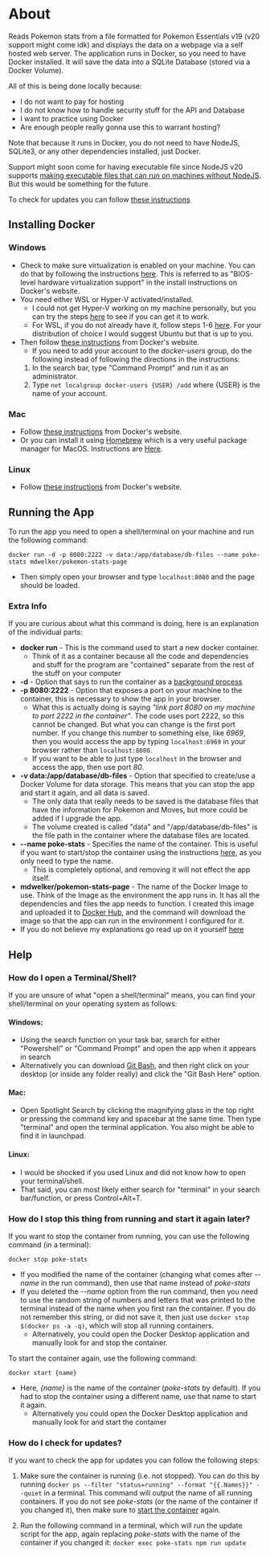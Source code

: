 # About

Reads Pokemon stats from a file formatted for Pokemon Essentials v19 (v20 support might come idk) and displays the data on a webpage via a self hosted web server. The application runs in Docker, so you need to have Docker installed. It will save the data into a SQLite Database (stored via a Docker Volume).

All of this is being done locally because:

- I do not want to pay for hosting
- I do not know how to handle security stuff for the API and Database
- I want to practice using Docker
- Are enough people really gonna use this to warrant hosting?

Note that because it runs in Docker, you do not need to have NodeJS, SQLite3, or any other dependencies installed, just Docker.

Support might soon come for having executable file since NodeJS v20 supports [making executable files that can run on machines without NodeJS](https://nodejs.org/api/single-executable-applications.html). But this would be something for the future.

To check for updates you can follow [these instructions](#how-do-i-check-for-updates)

## **Installing Docker**

### Windows

- Check to make sure virtualization is enabled on your machine. You can do that by following the instructions [here](https://support.bluestacks.com/hc/en-us/articles/360058102252-How-to-enable-Virtualization-VT-on-Windows-10-for-BlueStacks-5#:~:text=A.%20To%20check%20if%20Virtualization,then%20Virtualization%20is%20turned%20on.). This is referred to as "BIOS-level hardware virtualization support" in the install instructions on Docker's website.
- You need either WSL or Hyper-V activated/installed.
  - I could not get Hyper-V working on my machine personally, but you can try the steps [here](https://techcommunity.microsoft.com/t5/itops-talk-blog/step-by-step-enabling-hyper-v-for-use-on-windows-10/ba-p/267945) to see if you can get it to work.
  - For WSL, if you do not already have it, follow steps 1-6 [here](https://learn.microsoft.com/en-us/windows/wsl/install-manual). For your distribution of choice I would suggest Ubuntu but that is up to you.
- Then follow [these instructions](https://docs.docker.com/desktop/install/windows-install/#install-docker-desktop-on-windows) from Docker's website.
  - If you need to add your account to the _docker-users_ group, do the following instead of following the directions in the instructions:
  1. In the search bar, type "Command Prompt" and run it as an administrator.
  2. Type `net localgroup docker-users {USER} /add` where {USER} is the name of your account.

### Mac

- Follow [these instructions](https://docs.docker.com/desktop/install/mac-install/) from Docker's website.
- Or you can install it using [Homebrew](https://brew.sh/) which is a very useful package manager for MacOS. Instructions are [Here](https://www.cprime.com/resources/blog/docker-for-mac-with-homebrew-a-step-by-step-tutorial/).

### Linux

- Follow [these instructions](https://docs.docker.com/desktop/install/linux-install/) from Docker's website.

## **Running the App**

To run the app you need to open a shell/terminal on your machine and run the following command:

`docker run -d -p 8080:2222 -v data:/app/database/db-files --name poke-stats mdwelker/pokemon-stats-page`

- Then simply open your browser and type `localhost:8080` and the page should be loaded.

### **Extra Info**

If you are curious about what this command is doing, here is an explanation of the individual parts:

- **docker run** - This is the command used to start a new docker container.
  - Think of it as a container because all the code and dependencies and stuff for the program are "contained" separate from the rest of the stuff on your computer
- **-d** - Option that says to run the container as a [background process](https://en.wikipedia.org/wiki/Background_process)
- **-p 8080:2222** - Option that exposes a port on your machine to the container, this is necessary to show the app in your browser.
  - What this is actually doing is saying _"link port 8080 on my machine to port 2222 in the container"_. The code uses port 2222, so this cannot be changed. But what you can change is the first port number. If you change this number to something else, like _6969_, then you would access the app by typing `localhost:6969` in your browser rather than `localhost:8080`.
  - If you want to be able to just type `localhost` in the browser and access the app, then use port _80_.
- **-v data:/app/database/db-files** - Option that specified to create/use a Docker Volume for data storage. This means that you can stop the app and start it again, and all data is saved.
  - The only data that really needs to be saved is the database files that have the information for Pokemon and Moves, but more could be added if I upgrade the app.
  - The volume created is called "data" and "/app/database/db-files" is the file path in the container where the database files are located.
- **--name poke-stats** - Specifies the name of the container. This is useful if you want to start/stop the container using the instructions [here](#how-do-i-stop-this-thing-from-running-and-start-it-again-later), as you only need to type the name.
  - This is completely optional, and removing it will not effect the app itself.
- **mdwelker/pokemon-stats-page** - The name of the Docker Image to use. Think of the Image as the environment the app runs in. It has all the dependencies and files the app needs to function. I created this image and uploaded it to [Docker Hub](https://hub.docker.com/repository/docker/mdwelker/pokemon-stats-page/general), and the command will download the image so that the app can run in the environment I configured for it.
- If you do not believe my explanations go read up on it yourself [here](https://docs.docker.com/engine/reference/commandline/run/)

## **Help**

### **How do I open a Terminal/Shell?**

If you are unsure of what "open a shell/terminal" means, you can find your shell/terminal on your operating system as follows:

#### Windows:

- Using the search function on your task bar, search for either "Powershell" or "Command Prompt" and open the app when it appears in search
- Alternatively you can download [Git Bash](https://git-scm.com/download/win), and then right click on your desktop (or inside any folder really) and click the "Git Bash Here" option.

#### Mac:

- Open Spotlight Search by clicking the magnifying glass in the top right or pressing the command key and spacebar at the same time. Then type "terminal" and open the terminal application. You also might be able to find it in launchpad.

#### Linux:

- I would be shocked if you used Linux and did not know how to open your terminal/shell.
- That said, you can most likely either search for "terminal" in your search bar/function, or press Control+Alt+T.

### **How do I stop this thing from running and start it again later?**

If you want to stop the container from running, you can use the following command (in a terminal):

`docker stop poke-stats`

- If you modified the name of the container (changing what comes after _--name_ in the run command), then use that name instead of _poke-stats_
- If you deleted the _--name_ option from the run command, then you need to use the random string of numbers and letters that was printed to the terminal instead of the name when you first ran the container. If you do not remember this string, or did not save it, then just use `docker stop $(docker ps -a -q)`, which will stop all running containers.
  - Alternatively, you could open the Docker Desktop application and manually look for and stop the container.

To start the container again, use the following command:

`docker start {name}`

- Here, _{name}_ is the name of the container (_poke-stats_ by default). If you had to stop the container using a different name, use that name to start it again.
  - Alternatively you could open the Docker Desktop application and manually look for and start the container

### **How do I check for updates?**

If you want to check the app for updates you can follow the following steps:

1. Make sure the container is running (i.e. not stopped). You can do this by running `docker ps --filter "status=running" --format "{{.Names}}" --quiet` in a terminal. This command will output the name of all running containers. If you do not see _poke-stats_ (or the name of the container if you changed it), then make sure to [start the container](#how-do-i-stop-this-thing-from-running-and-start-it-again-later) again.

2. Run the following command in a terminal, which will run the update script for the app, again replacing _poke-stats_ with the name of the container if you changed it: `docker exec poke-stats npm run update`
